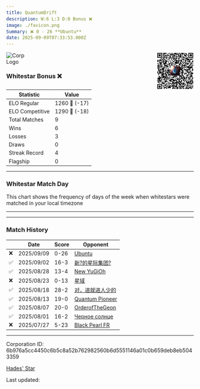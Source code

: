 ```yaml
---
title: ​QuantumDrift
description: W:6 L:3 D:0 Bonus ❌ 
image: ./favicon.png
Summary: ❌ 0 - 26 **Ubuntu**
date: 2025-09-09T07:33:53.000Z
---
```

<head>
<link rel="icon" type="image/x-icon" href="./favicon.ico">
</head>
<img align="left" width="50" height="50" src="./favicon.ico" alt="Corp Logo"><img align="right" width="100" height="100" src="./qr.png" alt="QR Code">

```

```
<br>

### Whitestar Bonus ❌ 

| Statistic | Value |
| --- | --- |
| ELO Regular | 1260 🔻  (-17)|
| ELO Competitive | 1290 🔻  (-18)|
| Total Matches | 9 |
| Wins | 6 |
| Losses | 3 |
| Draws | 0 |
| Streak Record | 4 |
| Flagship | 0 |

---

### Whitestar Match Day

This chart shows the frequency of days of the week when whitestars were matched in your local timezone

<!-- Load Chart.js from jsDelivr CDN -->
<script src="https://cdn.jsdelivr.net/npm/chart.js@4.0.1"></script>

<!-- Create a canvas element where the chart will be rendered -->
<canvas id="myChart" width="400" height="200"></canvas>

<!-- JavaScript code to render the bar chart -->
<script>
    document.addEventListener("DOMContentLoaded", function() {
        // Ensure scanTime is an array; if empty, handle accordingly
        let timestamps = [1756971233,1756391054,1755954929,1755498184,1755055241,1754622112,1754133033,1753624018,1753181400];

        const fontColor = 'rgba(64, 128, 160, 1)';

        // Function to convert Unix timestamps to day of the week (0=Sunday, 6=Saturday)
        function getDayOfWeek(timestamp) {
            return new Date(timestamp * 1000).getDay();
        }

        // Initialize an array to count occurrences for each day of the week
        let dayCounts = [0, 0, 0, 0, 0, 0, 0];

        // Populate the dayCounts array based on the scanTime data
        timestamps.forEach(ts => {
            let dayOfWeek = getDayOfWeek(ts);
            dayCounts[dayOfWeek]++;
        });

        // Chart.js configuration for the bar chart
        const data = {
            labels: ['Sunday', 'Monday', 'Tuesday', 'Wednesday', 'Thursday', 'Friday', 'Saturday'],
            datasets: [{
                data: dayCounts,
                backgroundColor: [
                    'rgba(0, 191, 255, 0.2)',   // Deep Sky Blue (Sunday)
                    'rgba(135, 206, 250, 0.2)', // Light Sky Blue (Monday)
                    'rgba(173, 216, 230, 0.2)', // Light Blue (Tuesday)
                    'rgba(214, 236, 243, 0.2)', // Custom light blue (Wednesday)
                    'rgba(173, 216, 230, 0.2)', // Light Blue (Thursday)
                    'rgba(135, 206, 250, 0.2)', // Light Sky Blue (Friday)
                    'rgba(0, 191, 255, 0.2)'    // Deep Sky Blue (Saturday)
                ],
                borderColor: [
                    'rgba(0, 191, 255, 1)',
                    'rgba(135, 206, 250, 1)',
                    'rgba(173, 216, 230, 1)',
                    'rgba(214, 236, 243, 1)',
                    'rgba(173, 216, 230, 1)',
                    'rgba(135, 206, 250, 1)',
                    'rgba(0, 191, 255, 1)'
                ],
                borderWidth: 1,
                minBarLength: 5
            }]
        };

        const config = {
            type: 'bar',
            data: data,
            options: {
                scales: {
                    y: {
                        beginAtZero: true,
                        ticks: {
                            stepSize: 1,
                            color: fontColor
                        },
                        grid: {
                            color: 'rgba(255, 255, 255, 0.2)'
                        }
                    },
                    x: {
                        ticks: {
                            color: fontColor
                        },
                        grid: {
                            display: false 
                        }
                    }
                },
                plugins: {
                    legend: {
                        display: false
                    }
                }
            }
        };

        // Render the chart
        const ctx = document.getElementById('myChart').getContext('2d');
        const myChart = new Chart(ctx, config);
    });
</script>
    
---

---
### Match History

|  | Date | Score | Opponent |
| --- | --- | --- | --- |
| ❌ | 2025/09/09 | 0-26 | [Ubuntu](https://ws.tsl.rocks/corp/8fdcaabc9f0e38e413f3204da1d2e87e2bc5497fb1245c8f39fda2788152e527/) |
| ✅ | 2025/09/02 | 16-3 | [新?的星际集团?](https://ws.tsl.rocks/corp/22bf8dd694333c9c627c373b02fed1704094cf10e94618c1f79feaef53183e7e/) |
| ✅ | 2025/08/28 | 13-4 | [New YuGiOh](https://ws.tsl.rocks/corp/14dfb83015e3c431e3b62aa4d0a6966657e5a34996e34d185efb92f703eda337/) |
| ❌ | 2025/08/23 | 0-13 | [星域](https://ws.tsl.rocks/corp/9dbe1728c2be44c8cfe8025f7ad859d31ee0c7012aca463d85de8c21953e814f/) |
| ✅ | 2025/08/18 | 28-2 | [对，进就进人少的](https://ws.tsl.rocks/corp/2b4a8af17754b61359e653f9b3bdd80e0f3498a09bf2323c4365fdf0241988a1/) |
| ✅ | 2025/08/13 | 19-0 | [Quantum Pioneer](https://ws.tsl.rocks/corp/fe4e5b559382124e9a6e83ce04fc490dbfb51a1f3ad7377fe9c69c8d239c25da/) |
| ✅ | 2025/08/07 | 20-0 | [OrderofTheGeon](https://ws.tsl.rocks/corp/85f6a14e4f7488eb8134ea422522636da92d121d81297b3018e1e69fac907762/) |
| ✅ | 2025/08/01 | 16-2 | [Черное солнце](https://ws.tsl.rocks/corp/963c510edfd1a89603e4c253f389cc603a707689fab0617c954c3a5d1856e1b4/) |
| ❌ | 2025/07/27 | 5-23 | [Black Pearl FR](https://ws.tsl.rocks/corp/2b852290b8f1d765b15529c7bac7b9b7eacc3ca4f427cbed0a24b2ddfde359e6/) |

---
Corporation ID: 6b976a5cc4450c6b5c8a52b762982560b6d5551146a01c0b659deb8eb5043359

[Hades' Star](https://www.hadesstar.com)
<script src="/assets/localtime.js"></script>
<div>
  Last updated: <span class="last-updated-date" data-unix-time="1757403233"></span>
</div>